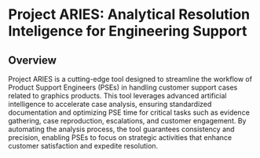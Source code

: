 # Project ARIES: Analytical Resolution Inteligence for Engineering Support

## Overview

Project ARIES is a cutting-edge tool designed to streamline the workflow of Product Support Engineers (PSEs) in handling customer support cases related to graphics products. This tool leverages advanced artificial intelligence to accelerate case analysis, ensuring standardized documentation and optimizing PSE time for critical tasks such as evidence gathering, case reproduction, escalations, and customer engagement. By automating the analysis process, the tool guarantees consistency and precision, enabling PSEs to focus on strategic activities that enhance customer satisfaction and expedite resolution.
